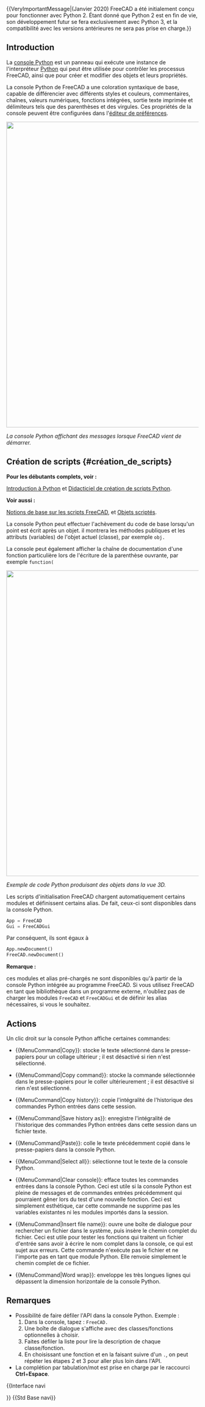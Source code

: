  {{VeryImportantMessage|(Janvier 2020) FreeCAD a été initialement conçu pour fonctionner avec Python 2. Étant donné que Python 2 est en fin de vie, son développement futur se fera exclusivement avec Python 3, et la compatibilité avec les versions antérieures ne sera pas prise en charge.}}

## Introduction

La [console Python](Python_console/fr.md) est un panneau qui exécute une instance de l\'interpréteur [Python](Python.md) qui peut être utilisée pour contrôler les processus FreeCAD, ainsi que pour créer et modifier des objets et leurs propriétés.

La console Python de FreeCAD a une coloration syntaxique de base, capable de différencier avec différents styles et couleurs, commentaires, chaînes, valeurs numériques, fonctions intégrées, sortie texte imprimée et délimiteurs tels que des parenthèses et des virgules. Ces propriétés de la console peuvent être configurées dans l'[éditeur de préférences](Preferences_Editor/fr.md).

<img alt="" src=images/FreeCAD_Python_console.png  style="width:800px;">


*La console Python affichant des messages lorsque FreeCAD vient de démarrer.*

## Création de scripts {#création_de_scripts}


**Pour les débutants complets, voir :**

[Introduction à Python](Introduction_to_Python/fr.md) et [Didacticiel de création de scripts Python](Python_scripting_tutorial/fr.md).


**Voir aussi :**

[Notions de base sur les scripts FreeCAD](FreeCAD_Scripting_Basics/fr.md), et [Objets scriptés](Scripted_objects/fr.md).

La console Python peut effectuer l\'achèvement du code de base lorsqu\'un point est écrit après un objet. il montrera les méthodes publiques et les attributs (variables) de l\'objet actuel (classe), par exemple `obj.`

La console peut également afficher la chaîne de documentation d'une fonction particulière lors de l'écriture de la parenthèse ouvrante, par exemple `function(`

<img alt="" src=images/FreeCAD_Python_console_example.png  style="width:800px;">


*Exemple de code Python produisant des objets dans la vue 3D.*

Les scripts d\'initialisation FreeCAD chargent automatiquement certains modules et définissent certains alias. De fait, ceux-ci sont disponibles dans la console Python. 
```python
App = FreeCAD
Gui = FreeCADGui
```

Par conséquent, ils sont égaux à


```python
App.newDocument()
FreeCAD.newDocument()
```


**Remarque :**

ces modules et alias pré-chargés ne sont disponibles qu\'à partir de la console Python intégrée au programme FreeCAD. Si vous utilisez FreeCAD en tant que bibliothèque dans un programme externe, n\'oubliez pas de charger les modules `FreeCAD` et `FreeCADGui` et de définir les alias nécessaires, si vous le souhaitez.

## Actions

Un clic droit sur la console Python affiche certaines commandes:

-    {{MenuCommand|Copy}}: stocke le texte sélectionné dans le presse-papiers pour un collage ultérieur ; il est désactivé si rien n\'est sélectionné.

-    {{MenuCommand|Copy command}}: stocke la commande sélectionnée dans le presse-papiers pour le coller ultérieurement ; il est désactivé si rien n\'est sélectionné.

-    {{MenuCommand|Copy history}}: copie l\'intégralité de l\'historique des commandes Python entrées dans cette session.

-    {{MenuCommand|Save history as}}: enregistre l\'intégralité de l\'historique des commandes Python entrées dans cette session dans un fichier texte.

-    {{MenuCommand|Paste}}: colle le texte précédemment copié dans le presse-papiers dans la console Python.

-    {{MenuCommand|Select all}}: sélectionne tout le texte de la console Python.

-    {{MenuCommand|Clear console}}: efface toutes les commandes entrées dans la console Python. Ceci est utile si la console Python est pleine de messages et de commandes entrées précédemment qui pourraient gêner lors du test d'une nouvelle fonction. Ceci est simplement esthétique, car cette commande ne supprime pas les variables existantes ni les modules importés dans la session.

-    {{MenuCommand|Insert file name}}: ouvre une boîte de dialogue pour rechercher un fichier dans le système, puis insère le chemin complet du fichier. Ceci est utile pour tester les fonctions qui traitent un fichier d\'entrée sans avoir à écrire le nom complet dans la console, ce qui est sujet aux erreurs. Cette commande n\'exécute pas le fichier et ne l\'importe pas en tant que module Python. Elle renvoie simplement le chemin complet de ce fichier.

-    {{MenuCommand|Word wrap}}: enveloppe les très longues lignes qui dépassent la dimension horizontale de la console Python.

## Remarques

-   Possibilité de faire défiler l\'API dans la console Python. Exemple :
    1.  Dans la console, tapez : `FreeCAD.`
    2.  Une boîte de dialogue s\'affiche avec des classes/fonctions optionnelles à choisir.
    3.  Faites défiler la liste pour lire la description de chaque classe/fonction.
    4.  En choisissant une fonction et en la faisant suivre d\'un `.`, on peut répéter les étapes 2 et 3 pour aller plus loin dans l\'API.
-   La complétion par tabulation/mot est prise en charge par le raccourci **Ctrl**+**Espace**.


{{Interface navi

}} {{Std Base navi}} 
